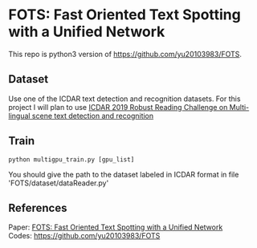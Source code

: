 # FOTS: Fast Oriented Text Spotting with a Unified Network

This repo is python3 version of https://github.com/yu20103983/FOTS.

## Dataset
Use one of the ICDAR text detection and recognition datasets.
For this project I will plan to use [ICDAR 2019 Robust Reading Challenge on Multi-lingual scene text detection and recognition](https://rrc.cvc.uab.es/?ch=15&com=downloads)

## Train

`python multigpu_train.py [gpu_list]`

You should give the path to the dataset labeled in ICDAR format in file 'FOTS/dataset/dataReader.py'

## References
Paper: [FOTS: Fast Oriented Text Spotting with a Unified Network](https://arxiv.org/pdf/1801.01671.pdf)<br>
Codes: https://github.com/yu20103983/FOTS<br>
